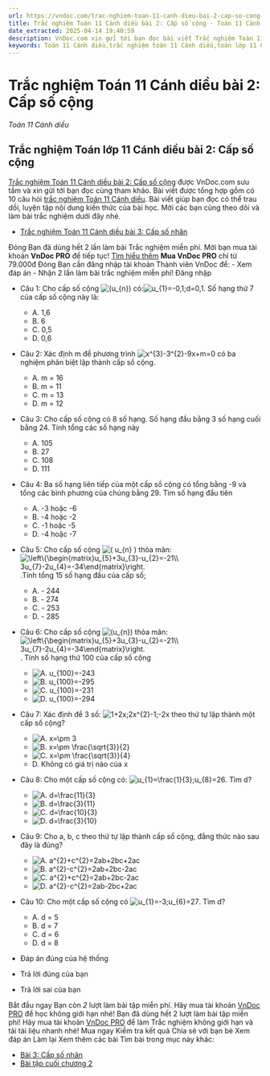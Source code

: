 ```yaml
---
url: https://vndoc.com/trac-nghiem-toan-11-canh-dieu-bai-2-cap-so-cong-301766
title: Trắc nghiệm Toán 11 Cánh diều bài 2: Cấp số cộng - Toán 11 Cánh diều - VnDoc.com
date_extracted: 2025-04-14 19:40:59
description: VnDoc.com xin gửi tới bạn đọc bài viết Trắc nghiệm Toán 11 Cánh diều bài 2: Cấp số cộng. Mời các bạn cùng tham khảo chi tiết.
keywords: Toán 11 Cánh diều,trắc nghiệm toán 11 Cánh diều,toán lớp 11 Cánh diều,trắc nghiệm toán lớp 11 Cánh diều,trắc nghiệm toán 11,toán 11,trắc nghiệm toán 11 Cánh diều bài 2,Trắc nghiệm Toán 11 Cánh diều bài 2 Cấp số cộng,bài 2 Cấp số cộng,Cấp số cộng,Toán 11 Cánh diều bài 2
---
```


# Trắc nghiệm Toán 11 Cánh diều bài 2: Cấp số cộng
 _Toán 11 Cánh diều_
## Trắc nghiệm Toán lớp 11 Cánh diều bài 2: Cấp số cộng
[Trắc nghiệm Toán 11 Cánh diều bài 2: Cấp số cộng](<https://vndoc.com/trac-nghiem-toan-11-canh-dieu-bai-2-cap-so-cong-301766>) được VnDoc.com sưu tầm và xin gửi tới bạn đọc cùng tham khảo. Bài viết được tổng hợp gồm có 10 câu hỏi [trắc nghiệm Toán 11 Cánh diều](<https://vndoc.com/trac-nghiem-toan-11-canh-dieu>). Bài viết giúp bạn đọc có thể trau dồi, luyện tập nội dung kiến thức của bài học. Mời các bạn cùng theo dõi và làm bài trắc nghiệm dưới đây nhé.
  * [Trắc nghiệm Toán 11 Cánh diều bài 3: Cấp số nhân](<https://vndoc.com/trac-nghiem-toan-11-canh-dieu-bai-3-cap-so-nhan-301771>)

Đóng
Bạn đã dùng hết 2 lần làm bài Trắc nghiệm miễn phí. Mời bạn mua tài khoản **VnDoc PRO** để tiếp tục\! [Tìm hiểu thêm](</pro>)
**Mua VnDoc PRO** chỉ từ 79.000đ
Đóng
Bạn cần đăng nhập tài khoản Thành viên VnDoc để:
\- Xem đáp án
\- Nhận 2 lần làm bài trắc nghiệm miễn phí\!
Đăng nhập 
  * Câu 1:
Cho cấp số cộng ![\(u_{n}\)](https://tex.vdoc.vn?tex=\(u_%7Bn%7D\)) có:![u_{1}=-0,1;d=0,1](https://tex.vdoc.vn?tex=u_%7B1%7D%3D-0%2C1%3Bd%3D0%2C1). Số hạng thứ 7 của cấp số cộng này là:
    * A. 1,6
    * B. 6
    * C. 0,5
    * D. 0,6
  * Câu 2:
Xác định m để phương trình ![x^{3}-3^{2}-9x+m=0](https://tex.vdoc.vn?tex=x%5E%7B3%7D-3%5E%7B2%7D-9x%2Bm%3D0) có ba nghiệm phân biệt lập thành cấp số cộng.
    * A. m = 16
    * B. m = 11
    * C. m = 13
    * D. m = 12
  * Câu 3:
Cho cấp số cộng có 8 số hạng. Số hạng đầu bằng 3 số hạng cuối bằng 24. Tính tổng các số hạng này
    * A. 105
    * B. 27
    * C. 108
    * D. 111
  * Câu 4:
Ba số hạng liên tiếp của một cấp số cộng có tổng bằng -9 và tổng các bình phương của chúng bằng 29. Tìm số hạng đầu tiên
    * A. -3 hoặc -6
    * B. -4 hoặc -2
    * C. -1 hoặc -5
    * D. -4 hoặc -7
  * Câu 5:
Cho cấp số cộng ![\( u_{n} \)](https://tex.vdoc.vn?tex=\(%20u_%7Bn%7D%20\)) thỏa mãn: ![\\left\\{\\begin{matrix}u_{5}+3u_{3}-u_{2}=-21\\\\ 3u_{7}-2u_{4}=-34\\end{matrix}\\right.](https://tex.vdoc.vn?tex=%5Cleft%5C%7B%5Cbegin%7Bmatrix%7Du_%7B5%7D%2B3u_%7B3%7D-u_%7B2%7D%3D-21%5C%5C%203u_%7B7%7D-2u_%7B4%7D%3D-34%5Cend%7Bmatrix%7D%5Cright.).Tính tổng 15 số hạng đầu của cấp số;
    * A. - 244
    * B. - 274
    * C. - 253
    * D. - 285
  * Câu 6:
Cho cấp số cộng ![\(u_{n}\)](https://tex.vdoc.vn?tex=\(u_%7Bn%7D\)) thỏa mãn: ![\\left\\{\\begin{matrix}u_{5}+3u_{3}-u_{2}=-21\\\\ 3u_{7}-2u_{4}=-34\\end{matrix}\\right.](https://tex.vdoc.vn?tex=%5Cleft%5C%7B%5Cbegin%7Bmatrix%7Du_%7B5%7D%2B3u_%7B3%7D-u_%7B2%7D%3D-21%5C%5C%203u_%7B7%7D-2u_%7B4%7D%3D-34%5Cend%7Bmatrix%7D%5Cright.). Tính số hạng thứ 100 của cấp số cộng
    * ![A. u_{100}=-243](https://tex.vdoc.vn?tex=A.%20u_%7B100%7D%3D-243)
    * ![B. u_{100}=-295](https://tex.vdoc.vn?tex=B.%20u_%7B100%7D%3D-295)
    * ![C. u_{100}=-231](https://tex.vdoc.vn?tex=C.%20u_%7B100%7D%3D-231)
    * ![D. u_{100}=-294](https://tex.vdoc.vn?tex=D.%20u_%7B100%7D%3D-294)
  * Câu 7:
Xác định để 3 số: ![1+2x;2x^{2}-1;-2x](https://tex.vdoc.vn?tex=1%2B2x%3B2x%5E%7B2%7D-1%3B-2x) theo thứ tự lập thành một cấp số cộng?
    * ![A. x=\\pm 3](https://tex.vdoc.vn?tex=A.%20x%3D%5Cpm%203)
    * ![B. x=\\pm \\frac{\\sqrt{3}}{2}](https://tex.vdoc.vn?tex=B.%20x%3D%5Cpm%20%5Cfrac%7B%5Csqrt%7B3%7D%7D%7B2%7D)
    * ![C. x=\\pm \\frac{\\sqrt{3}}{4}](https://tex.vdoc.vn?tex=C.%20x%3D%5Cpm%20%5Cfrac%7B%5Csqrt%7B3%7D%7D%7B4%7D)
    * D. Không có giá trị nào của x
  * Câu 8:
Cho một cấp số cộng có: ![u_{1}=\\frac{1}{3};u_{8}=26](https://tex.vdoc.vn?tex=u_%7B1%7D%3D%5Cfrac%7B1%7D%7B3%7D%3Bu_%7B8%7D%3D26). Tìm d?
    * ![A. d=\\frac{11}{3}](https://tex.vdoc.vn?tex=A.%20d%3D%5Cfrac%7B11%7D%7B3%7D)
    * ![B. d=\\frac{3}{11}](https://tex.vdoc.vn?tex=B.%20d%3D%5Cfrac%7B3%7D%7B11%7D)
    * ![C. d=\\frac{10}{3}](https://tex.vdoc.vn?tex=C.%20d%3D%5Cfrac%7B10%7D%7B3%7D)
    * ![D. d=\\frac{3}{10}](https://tex.vdoc.vn?tex=D.%20d%3D%5Cfrac%7B3%7D%7B10%7D)
  * Câu 9:
Cho a, b, c theo thứ tự lập thành cấp số cộng, đẳng thức nào sau đây là đúng?
    * ![A. a^{2}+c^{2}=2ab+2bc+2ac](https://tex.vdoc.vn?tex=A.%20a%5E%7B2%7D%2Bc%5E%7B2%7D%3D2ab%2B2bc%2B2ac)
    * ![B. a^{2}-c^{2}=2ab+2bc-2ac](https://tex.vdoc.vn?tex=B.%20a%5E%7B2%7D-c%5E%7B2%7D%3D2ab%2B2bc-2ac)
    * ![C. a^{2}+c^{2}=2ab+2bc-2ac](https://tex.vdoc.vn?tex=C.%20a%5E%7B2%7D%2Bc%5E%7B2%7D%3D2ab%2B2bc-2ac)
    * ![D. a^{2}-c^{2}=2ab-2bc+2ac](https://tex.vdoc.vn?tex=D.%20a%5E%7B2%7D-c%5E%7B2%7D%3D2ab-2bc%2B2ac)
  * Câu 10:
Cho một cấp số cộng có ![u_{1}=-3;u_{6}=27](https://tex.vdoc.vn?tex=u_%7B1%7D%3D-3%3Bu_%7B6%7D%3D27). Tìm d?
    * A. d = 5
    * B. d = 7
    * C. d = 6
    * D. d = 8

  * Đáp án đúng của hệ thống
  * Trả lời đúng của bạn
  * Trả lời sai của bạn

Bắt đầu ngay
Bạn còn _2_ lượt làm bài tập miễn phí. Hãy mua tài khoản [VnDoc PRO](</pro>) để học không giới hạn nhé\!  Bạn đã dùng hết 2 lượt làm bài tập miễn phí\! Hãy mua tài khoản [VnDoc PRO](</pro>) để làm Trắc nghiệm không giới hạn và tải tài liệu nhanh nhé\!  Mua ngay
Kiểm tra kết quả Chia sẻ với bạn bè Xem đáp án Làm lại
Xem thêm các bài Tìm bài trong mục này khác:
  * [Bài 3: Cấp số nhân](</trac-nghiem-toan-11-canh-dieu-bai-3-cap-so-nhan-301771>)
  * [Bài tập cuối chương 2](</trac-nghiem-toan-11-canh-dieu-bai-tap-cuoi-chuong-2-301823>)

